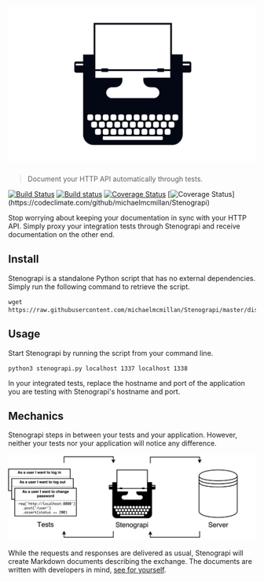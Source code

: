 # [![Stenograpi](docs/img/header.png)](https://github.com/michaelmcmillan/Stenograpi)

> Document your HTTP API automatically through tests.

[![Build Status](https://img.shields.io/travis/michaelmcmillan/Stenograpi/master.svg?label=linux%20tests)](https://travis-ci.org/michaelmcmillan/Stenograpi)
[![Build status](https://img.shields.io/appveyor/ci/michaelmcmillan/stenograpi/master.svg?label=windows%20tests)](https://ci.appveyor.com/project/michaelmcmillan/stenograpi/branch/master)
[![Coverage Status](https://img.shields.io/coveralls/michaelmcmillan/Stenograpi/master.svg?label=test%20coverage)](https://coveralls.io/github/michaelmcmillan/Stenograpi?branch=master)
[![Coverage Status](https://img.shields.io/codeclimate/github/michaelmcmillan/Stenograpi.svg?)](https://codeclimate.com/github/michaelmcmillan/Stenograpi)

Stop worrying about keeping your documentation in sync with your HTTP API. Simply proxy your integration tests through Stenograpi and receive documentation on the other end.

## Install
Stenograpi is a standalone Python script that has no external dependencies. Simply run the following command to retrieve the script.

````
wget https://raw.githubusercontent.com/michaelmcmillan/Stenograpi/master/dist/stenograpi.py
````

## Usage

Start Stenograpi by running the script from your command line.

````
python3 stenograpi.py localhost 1337 localhost 1338
````

In your integrated tests, replace the hostname and port of the application you are testing with Stenograpi's hostname and port.

## Mechanics

Stenograpi steps in between your tests and your application. However, neither your tests nor your application will notice any difference. 

![Request flow](docs/img/flow.png)

While the requests and responses are delivered as usual, Stenograpi will create Markdown documents describing the exchange. The documents are written with developers in mind,
[see for yourself](docs/examples/output.md).
